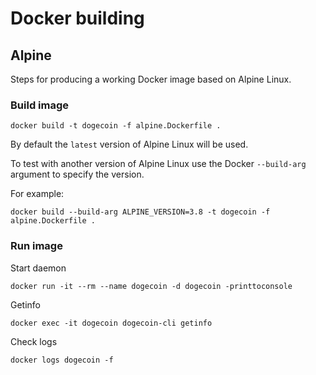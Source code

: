 # Docker building


## Alpine

Steps for producing a working Docker image based on Alpine Linux.


### Build image

```
docker build -t dogecoin -f alpine.Dockerfile .
```

By default the `latest` version of Alpine Linux will be used.

To test with another version of Alpine Linux use the Docker `--build-arg` argument to specify the version.

For example:
```
docker build --build-arg ALPINE_VERSION=3.8 -t dogecoin -f alpine.Dockerfile .
```

### Run image

Start daemon
```
docker run -it --rm --name dogecoin -d dogecoin -printtoconsole
```

Getinfo
```
docker exec -it dogecoin dogecoin-cli getinfo
```

Check logs
```
docker logs dogecoin -f
```
